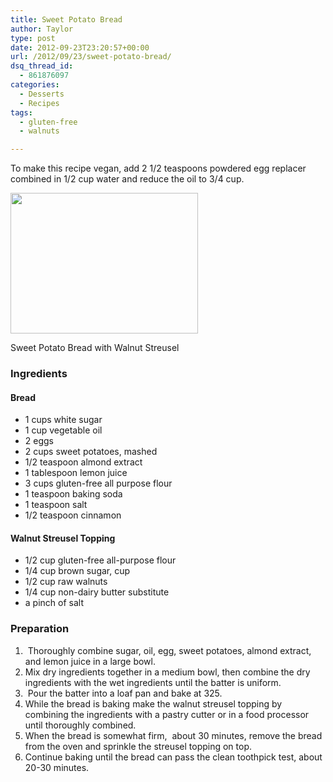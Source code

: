 ```yaml
---
title: Sweet Potato Bread
author: Taylor
type: post
date: 2012-09-23T23:20:57+00:00
url: /2012/09/23/sweet-potato-bread/
dsq_thread_id:
  - 861876097
categories:
  - Desserts
  - Recipes
tags:
  - gluten-free
  - walnuts

---
```

To make this recipe vegan, add 2 1/2 teaspoons powdered egg replacer combined in 1/2 cup water and reduce the oil to 3/4 cup.

<div id="attachment_1683" style="width: 310px" class="wp-caption alignright">
  <a href="{{% mediaroot %}}uploads/2012/09/P9231480.jpg" rel="lightbox[1634]"><img class="wp-image-1683 size-medium" title="Sweet Potato Bread with Walnut Streusel" src="{{% mediaroot %}}uploads/2012/09/P9231480-300x225.jpg" alt="" width="300" height="225" srcset="{{% mediaroot %}}uploads/2012/09/P9231480-300x225.jpg 300w, {{% mediaroot %}}uploads/2012/09/P9231480-400x300.jpg 400w, {{% mediaroot %}}uploads/2012/09/P9231480.jpg 800w" sizes="(max-width: 300px) 100vw, 300px" /></a>
  
  <p class="wp-caption-text">
    Sweet Potato Bread with Walnut Streusel
  </p>
</div>

### Ingredients

#### Bread

  * 1 cups white sugar
  * 1 cup vegetable oil
  * 2 eggs
  * 2 cups sweet potatoes, mashed
  * 1/2 teaspoon almond extract
  * 1 tablespoon lemon juice
  * 3 cups gluten-free all purpose flour
  * 1 teaspoon baking soda
  * 1 teaspoon salt
  * 1/2 teaspoon cinnamon

#### Walnut Streusel Topping

  * 1/2 cup gluten-free all-purpose flour
  * 1/4 cup brown sugar, cup
  * 1/2 cup raw walnuts
  * 1/4 cup non-dairy butter substitute
  * a pinch of salt

### Preparation

  1.  Thoroughly combine sugar, oil, egg, sweet potatoes, almond extract, and lemon juice in a large bowl.
  2. Mix dry ingredients together in a medium bowl, then combine the dry ingredients with the wet ingredients until the batter is uniform.
  3.  Pour the batter into a loaf pan and bake at 325.
  4. While the bread is baking make the walnut streusel topping by combining the ingredients with a pastry cutter or in a food processor until thoroughly combined.
  5. When the bread is somewhat firm,  about 30 minutes, remove the bread from the oven and sprinkle the streusel topping on top.
  6. Continue baking until the bread can pass the clean toothpick test, about 20-30 minutes.